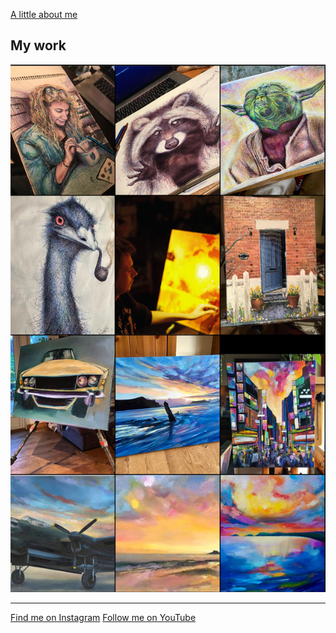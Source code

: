 [A little about me](https://www.youtube.com/watch?v=sYPz9S7p2Fs)

## My work

![My work](/images/insta_wall.png "My work")

---

[Find me on Instagram](https://www.instagram.com/pedropaints/)
[Follow me on YouTube](https://www.youtube.com/@peterumbleart)
